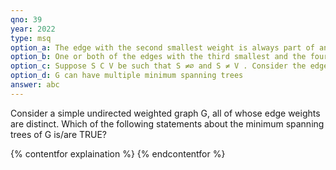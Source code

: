 ```yaml
---
qno: 39
year: 2022
type: msq
option_a: The edge with the second smallest weight is always part of any minimum spanning tree of G .
option_b: One or both of the edges with the third smallest and the fourth smallest weights are part of any minimum spanning tree of G .
option_c: Suppose S C V be such that S ≠∅ and S ≠ V . Consider the edge with the minimum weight such that one of its vertices is in S and the other in V \ S . Such an edge will always be part of any minimum spanning tree of G
option_d: G can have multiple minimum spanning trees
answer: abc
---
```


Consider a simple undirected weighted graph G, all of whose edge weights are distinct. Which of the following statements about the minimum spanning trees of G is/are TRUE? 

{% contentfor explaination %}
{% endcontentfor %}